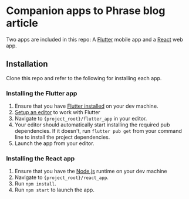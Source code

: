 # Companion apps to Phrase blog article
Two apps are included in this repo: A [Flutter](https://flutter.dev/) mobile
app and a [React](https://reactjs.org/) web app.

## Installation
Clone this repo and refer to the following for installing each app.

### Installing the Flutter app
1. Ensure that you have [Flutter installed](https://docs.flutter.dev/get-started/install)
on your dev machine.
1. [Setup an editor](https://docs.flutter.dev/get-started/editor) to work with Flutter
1. Navigate to `{project_root}/flutter_app` in your editor.
1. Your editor should automatically start installing the required pub
dependencies. If it doesn't, run `flutter pub get` from your command line to
install the project dependencies.
1. Launch the app from your editor.

### Installing the React app
1. Ensure that you have the [Node.js](https://nodejs.org/en/) runtime on
your dev machine
1. Navigate to `{project_root}/react_app`.
1. Run `npm install`.
1. Run `npm start` to launch the app.